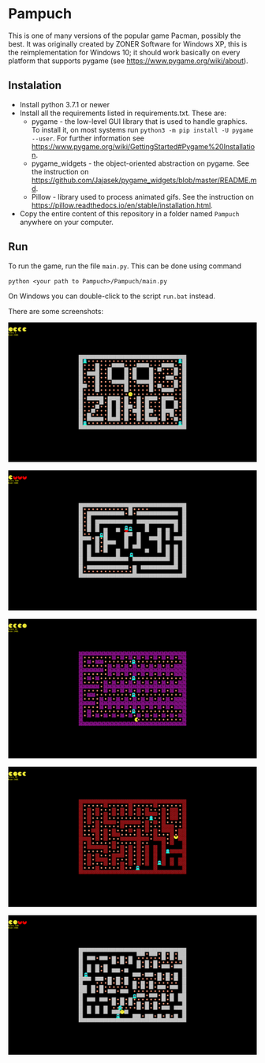 # Pampuch
This is one of many versions of the popular game Pacman, possibly the best. 
It was originally created by ZONER Software for Windows XP, this is the 
reimplementation for Windows 10; it should work basically on every platform
that supports pygame (see https://www.pygame.org/wiki/about).

## Instalation
* Install python 3.7.1 or newer
* Install all the requirements listed in requirements.txt. These are:
    - pygame - the low-level GUI library that is used to handle graphics. 
      To install it, on most systems run `python3 -m pip install -U pygame --user`.
      For further information see
      https://www.pygame.org/wiki/GettingStarted#Pygame%20Installation.
    - pygame_widgets - the object-oriented abstraction on pygame. See the instruction 
      on https://github.com/Jajasek/pygame_widgets/blob/master/README.md.
    - Pillow - library used to process animated gifs. See the instruction on
      https://pillow.readthedocs.io/en/stable/installation.html.
* Copy the entire content of this repository in a folder named `Pampuch` anywhere
  on your computer.
 
## Run
To run the game, run the file `main.py`. This can be done using command
```
python <your path to Pampuch>/Pampuch/main.py
```
On Windows you can double-click to the script `run.bat` instead.

There are some screenshots:

![Screenshot 0](https://github.com/Jajasek/Pampuch/blob/master/Screenshots/0.png)

![Screenshot 3](https://github.com/Jajasek/Pampuch/blob/master/Screenshots/3.png)

![Screenshot 4](https://github.com/Jajasek/Pampuch/blob/master/Screenshots/4.png)

![Screenshot 5](https://github.com/Jajasek/Pampuch/blob/master/Screenshots/5.png)

![Screenshot 6](https://github.com/Jajasek/Pampuch/blob/master/Screenshots/6.png)